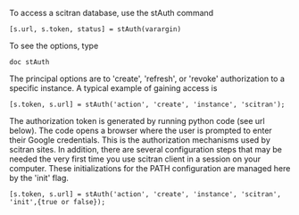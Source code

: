 To access a scitran database, use the stAuth command

    [s.url, s.token, status] = stAuth(varargin)

To see the options, type

    doc stAuth

The principal options are to 'create', 'refresh', or 'revoke' authorization to a specific instance.  A typical example of gaining access is

    [s.token, s.url] = stAuth('action', 'create', 'instance', 'scitran');

The authorization token is generated by running python code (see url below). The code opens a browser where the user is prompted to enter their Google credentials.  This is the authorization mechanisms used by scitran sites. In addition, there are several configuration steps that may be needed the very first time you use scitran client in a session on your computer.  These initializations for the PATH configuration are managed here by the 'init' flag. 

    [s.token, s.url] = stAuth('action', 'create', 'instance', 'scitran', 'init',{true or false});

